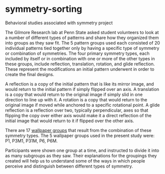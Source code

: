 # symmetry-sorting
Behavioral studies associated with symmetry project

The Gilmore Research lab at Penn State asked student volunteers to look at a number of different types of patterns and share how they organized them into groups as they saw fit. The 5 pattern groups used each consisted of 20 individual patterns tied together only by having a specific type of symmetry or combination of symmetries. The four primary symmetry types, each included by itself or in combination with one or more of the other types in these groups, include reflection, translation, rotation, and glide reflection. These represent the modifications an initial pattern underwent in order to create the final designs. 

A reflection is a copy of the initial pattern that is like its mirror image, and would return to the initial pattern if simply flipped over an axis. A translation is a copy that would return to the original image if simply slid in one direction to line up with it. A rotation is a copy that would return to the original image if moved while anchored to a specific rotational point. A glide reflection is a reflection over two, typically perpendicular, axes so that flipping the copy over either axis would make it a direct reflection of the initial image that would return to it if flipped over the other axis.

There are 17 [wallpaper groups](https://en.wikipedia.org/wiki/Wallpaper_group) that result from the combination of these symmetry types. The 5 wallpaper groups used in the present study were: P1, P3M1, P31M, P6, P6M.

Participants were shown one group at a time, and instructed to divide it into as many subgroups as they saw. Their explanations for the groupings they created will help us to understand some of the ways in which people perceive and distinguish between different types of symmetry.